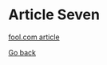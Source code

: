 # Article Seven

[fool.com article](https://www.fool.com/investing/stock-market/market-sectors/financials/non-fungible-tokens/how-to-make-an-nft/)

[Go back](/index.html)
